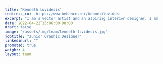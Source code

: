 ```yaml
---
title: "Kenneth Luvidesis"
redirect_to: "https://www.behance.net/kennethluvides"
excerpt: "I am a vector artist and an aspiring interior designer. I am working out my skills in animation and video editing as well."
date: 2022-04-22T15:06:00+08:00
draft: false
image: "/assets/img/team/kenneth-luvidesis.jpg"
jobtitle: "Junior Graphic Designer"
linkedinurl: ""
promoted: true
weight: 4
layout: team
---
```

